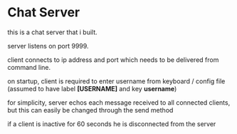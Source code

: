 # Chat Server
 this is a chat server that i built.
 
 server listens on port 9999.
 
 client connects to ip address and port which needs to be delivered from command line.
 
 on startup, client is required to enter username from keyboard / config file (assumed to have label **[USERNAME]** and key **username**)
 
 for simplicity, server echos each message received to all connected clients, but this can easily be changed through the send method
 
 if a client is inactive for 60 seconds he is disconnected from the server
